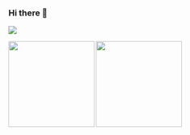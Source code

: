 ### Hi there 👋

<a href="https://github.com/tak114s">
 <img src="https://github-profile-summary-cards.vercel.app/api/cards/profile-details?username=tak114s&theme=dracula" />
</a>


<p>
<a href="https://github.com/tak114s">
  <img align="left" height="170px" src="https://github-readme-stats.vercel.app/api?username=tak114s&count_private=true&show_icons=true&theme=dracula" />
</a>
<a href="https://github.com/tak114s">
  <img align="left" height="170px" src="https://github-readme-stats.vercel.app/api/top-langs/?username=tak114s&layout=compact&theme=dracula" />
</a>
</p>

<!--
**tak114s/tak114s** is a ✨ _special_ ✨ repository because its `README.md` (this file) appears on your GitHub profile.

Here are some ideas to get you started:

- 🔭 I’m currently working on ...
- 🌱 I’m currently learning ...
- 👯 I’m looking to collaborate on ...
- 🤔 I’m looking for help with ...
- 💬 Ask me about ...
- 📫 How to reach me: ...
- 😄 Pronouns: ...
- ⚡ Fun fact: ...
-->
